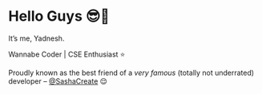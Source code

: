 # Hello Guys 😎👋  

It’s me, Yadnesh.

Wannabe Coder | CSE Enthusiast ⭐  

Proudly known as the best friend of a *very famous* (totally not underrated) developer – [@SashaCreate](https://github.com/SashaCreate) 😌  


<!--
**Yadnesh90/Yadnesh90** is a ✨ _special_ ✨ repository because its `README.md` (this file) appears on your GitHub profile.

Here are some ideas to get you started:

- 🔭 I’m currently working on ...
- 🌱 I’m currently learning ...
- 👯 I’m looking to collaborate on ...
- 🤔 I’m looking for help with ...
- 💬 Ask me about ...
- 📫 How to reach me: ...
- 😄 Pronouns: ...
- ⚡ Fun fact: ...
-->
